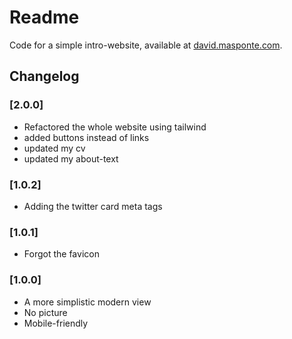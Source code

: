 # Readme

Code for a simple intro-website, available at [david.masponte.com](http://david.masponte.com/).

## Changelog

### [2.0.0]

* Refactored the whole website using tailwind
* added buttons instead of links
* updated my cv
* updated my about-text

### [1.0.2]

* Adding the twitter card meta tags

### [1.0.1]

* Forgot the favicon

### [1.0.0]

* A more simplistic modern view
* No picture
* Mobile-friendly
